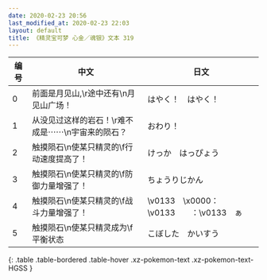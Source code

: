 ```yaml
---
date: 2020-02-23 20:56
last_modified_at: 2020-02-23 22:03
layout: default
title: 《精灵宝可梦 心金／魂银》文本 319
---
```

| 编号 | 中文 | 日文 |
| ---- | ---- | ---- |
| 0 | 前面是月见山,\r途中还有\n月见山广场！ | はやく！　はやく！ |
| 1 | 从没见过这样的岩石！\r难不成是⋯⋯\n宇宙来的陨石？ | おわり！ |
| 2 | 触摸陨石\n使某只精灵的\f行动速度提高了！ | けっか　はっぴょう |
| 3 | 触摸陨石\n使某只精灵的\f防御力量增强了！ | ちょうりじかん |
| 4 | 触摸陨石\n使某只精灵的\f战斗力量增强了！ | \v0133　\x0000：\v0133　　：\v0133　ぁ |
| 5 | 触摸陨石\n使某只精灵成为\f平衡状态 | こぼした　かいすう |
{: .table .table-bordered .table-hover .xz-pokemon-text .xz-pokemon-text-HGSS }
